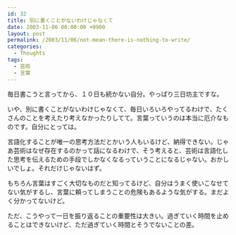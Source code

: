 ```yaml
---
id: 32
title: 別に書くことがないわけじゃなくて
date: 2003-11-06 00:00:00 +0900
layout: post
permalink: /2003/11/06/not-mean-there-is-nothing-to-write/
categories:
  - Thoughts
tags:
  - 芸術
  - 言葉
---
```

毎日書こうと言ってから、１０日も続かない自分。やっぱり三日坊主ですな。
  
いや、別に書くことがないわけじゃなくて、毎日いろいろやってるわけで、たくさんのことを考えたり考えなかったりしてて。言葉っていうのは本当に厄介なものです。自分にとっては。
  
言語化することが唯一の思考方法だとかいう人もいるけど、納得できない。じゃあ芸術はなぜ存在するのかって話になるわけで、そう考えると、芸術は言語化した思考を伝えるための手段でしかなくなるっていうことになるじゃない。おかしいでしょ。それだけじゃないはず。
  
もちろん言葉はすごく大切なものだと知ってるけど、自分はうまく使いこなせてない気がするし、言葉に頼ってしまうことの危険もあるような気がする。まだよく分かってないけど。
  
ただ、こうやって一日を振り返ることの重要性は大きい。過ぎていく時間を止めることはできないけど、ただ過ぎていく時間とそうでないことの差。
